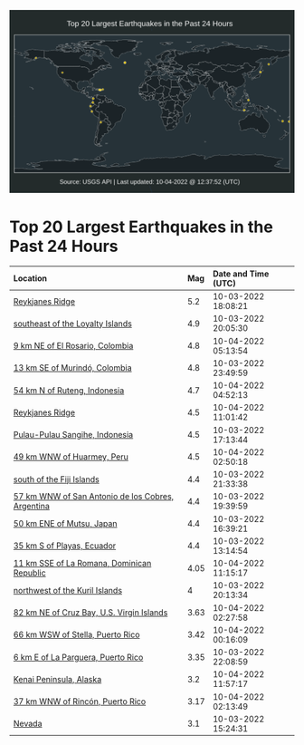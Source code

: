 ![Map](./map.png)

# Top 20 Largest Earthquakes in the Past 24 Hours

| Location | Mag | Date and Time (UTC) |
|:---|:---|:---|
| [Reykjanes Ridge](https://earthquake.usgs.gov/earthquakes/eventpage/us6000iqid) | 5.2 | 10-03-2022 18:08:21 |
| [southeast of the Loyalty Islands](https://earthquake.usgs.gov/earthquakes/eventpage/us6000iqj5) | 4.9 | 10-03-2022 20:05:30 |
| [9 km NE of El Rosario, Colombia](https://earthquake.usgs.gov/earthquakes/eventpage/us6000iqmd) | 4.8 | 10-04-2022 05:13:54 |
| [13 km SE of Murindó, Colombia](https://earthquake.usgs.gov/earthquakes/eventpage/us6000iqkx) | 4.8 | 10-03-2022 23:49:59 |
| [54 km N of Ruteng, Indonesia](https://earthquake.usgs.gov/earthquakes/eventpage/us6000iqm9) | 4.7 | 10-04-2022 04:52:13 |
| [Reykjanes Ridge](https://earthquake.usgs.gov/earthquakes/eventpage/us6000iqnm) | 4.5 | 10-04-2022 11:01:42 |
| [Pulau-Pulau Sangihe, Indonesia](https://earthquake.usgs.gov/earthquakes/eventpage/us6000iqhu) | 4.5 | 10-03-2022 17:13:44 |
| [49 km WNW of Huarmey, Peru](https://earthquake.usgs.gov/earthquakes/eventpage/us6000iqll) | 4.5 | 10-04-2022 02:50:18 |
| [south of the Fiji Islands](https://earthquake.usgs.gov/earthquakes/eventpage/us6000iqjs) | 4.4 | 10-03-2022 21:33:38 |
| [57 km WNW of San Antonio de los Cobres, Argentina](https://earthquake.usgs.gov/earthquakes/eventpage/us6000iqiy) | 4.4 | 10-03-2022 19:39:59 |
| [50 km ENE of Mutsu, Japan](https://earthquake.usgs.gov/earthquakes/eventpage/us6000iqfl) | 4.4 | 10-03-2022 16:39:21 |
| [35 km S of Playas, Ecuador](https://earthquake.usgs.gov/earthquakes/eventpage/us6000iqes) | 4.4 | 10-03-2022 13:14:54 |
| [11 km SSE of La Romana, Dominican Republic](https://earthquake.usgs.gov/earthquakes/eventpage/pr2022277001) | 4.05 | 10-04-2022 11:15:17 |
| [northwest of the Kuril Islands](https://earthquake.usgs.gov/earthquakes/eventpage/us6000iqja) | 4 | 10-03-2022 20:13:34 |
| [82 km NE of Cruz Bay, U.S. Virgin Islands](https://earthquake.usgs.gov/earthquakes/eventpage/pr2022277000) | 3.63 | 10-04-2022 02:27:58 |
| [66 km WSW of Stella, Puerto Rico](https://earthquake.usgs.gov/earthquakes/eventpage/pr71374598) | 3.42 | 10-04-2022 00:16:09 |
| [6 km E of La Parguera, Puerto Rico](https://earthquake.usgs.gov/earthquakes/eventpage/pr2022276002) | 3.35 | 10-03-2022 22:08:59 |
| [Kenai Peninsula, Alaska](https://earthquake.usgs.gov/earthquakes/eventpage/ak022cqar5kz) | 3.2 | 10-04-2022 11:57:17 |
| [37 km WNW of Rincón, Puerto Rico](https://earthquake.usgs.gov/earthquakes/eventpage/pr71374613) | 3.17 | 10-04-2022 02:13:49 |
| [Nevada](https://earthquake.usgs.gov/earthquakes/eventpage/nn00848420) | 3.1 | 10-03-2022 15:24:31 |
